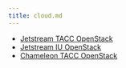```yaml
---
title: cloud.md
---
```


- [Jetstream TACC OpenStack](https://tacc.jetstream-cloud.org/)
- [Jetstream IU OpenStack](https://iu.jetstream-cloud.org/dashboard/)
- [Chameleon TACC OpenStack](https://openstack.tacc.chameleoncloud.org/dashboard/)